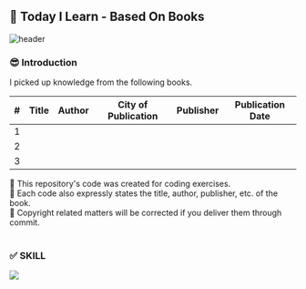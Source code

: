 ## :book: Today I Learn - Based On Books

<!--Header-->
![header](https://capsule-render.vercel.app/api?type=transparent&color=gradient&height=120&section=header&text="Today%20I%20Learn"&fontAlign=25&desc=Based%20on%20Books%20&fontSize=60&descAlignY=85&descAlign=40&animation=twinkling&fontColor=A5EA89)

<!--Introduce-->
### 😎 Introduction
I picked up knowledge from the following books.   

| # | Title | Author | City of Publication | Publisher | Publication Date |
| :--: | -- | -- | -- | -- | -- |
| 1 |
| 2 |
| 3 |

:pushpin: This repository's code was created for coding exercises.   
:pushpin: Each code also expressly states the title, author, publisher, etc. of the book.   
:pushpin: Copyright related matters will be corrected if you deliver them through commit. 
<br/><br/>

<!--Skill(using Tools)-->
### ✅ SKILL

 <img src="https://img.shields.io/badge/Python-3776AB?style=flat&logo=Python&logoColor=white"/>
<br/><br/>
